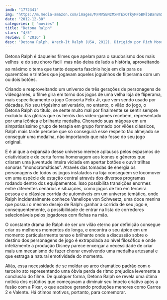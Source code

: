 ```yaml
---
imdb: "1772341"
img: "https://m.media-amazon.com/images/M/MV5BNzMxNTExOTkyMF5BMl5BanBnXkFtZTcwMzEyNDc0OA@@._V1_SY150_CR0,0,101,150_.jpg"
date: "2012-12-30"
categories: [ "movies" ]
title: "Detona Ralph"
stars: "4/5"
review: [ "2016" ]
desc: "Detona Ralph. Wreck-It Ralph (USA, 2012). Dirigido por Rich Moore. Escrito por Rich Moore, Phil Johnston, Jim Reardon, Phil Johnston, Jennifer Lee, John C. Reilly, Sam J. Levine, Jared Stern. Com John C. Reilly, Sarah Silverman, Jack McBrayer, Jane Lynch, Alan Tudyk, Mindy Kaling, Joe Lo Truglio, Ed O'Neill, Dennis Haysbert."
---
```

Detona Ralph é daqueles filmes que apelam para o saudosismo dos mais velhos  e do seu choro fácil  mas não deixa de lado a história, aproveitando ao máximo o tema que tanto desperta fascínio hoje em dia para os quarentões e trintões que jogavam aqueles joguinhos de fliperama com um ou dois botões.

Criando e reaproveitando um universo de três gerações de personagens de vídeogames, o filme gira em torno dos jogos de uma velha loja de fliperama, mais especificamente o jogo Conserta Felix Jr, que vem sendo usado por décadas. No seu trigésimo aniversário, no entanto, o vilão do jogo, o Detona Ralph do título, se sente muito mal por finalmente se sentir sempre excluído das glórias que os heróis dos video-games recebem, representado por uma icônica e brilhante medalha. Chorando suas mágoas em um simpatissíssimo grupo de terapia em grupo formado por vilões clássicos, Ralph mais tarde percebe que só conseguirá esse respeito tão almejado se conseguir uma medalha, não importando que não fosse do seu jogo original.

E é aí que a expansão desse universo merece aplausos pelos espasmos de criatividade e de certa forma homenagem aos ícones e gêneros que criaram uma juventude inteira viciada em apertar botões e ouvir trilhas sonoras "monocromáticas". Através das tomadas de energia os personagens de todos os jogos instalados na loja conseguem se locomover em uma espécie de estação central através dos diversos programas rodando dentro dos equipamentos. Isso possibilita transições enormes entre diferentes cenários e situações, como jogos de tiro em terceira pessoa e a clássica corrida de automóveis em um universo temático, onde Ralph incidentalmente conhece Vanellope von Schweetz, uma doce menina que possui o mesmo desejo de Ralph: ganhar a corrida de seu jogo e, consequentemente, a possibilidade de entrar na lista de corredores selecionáveis pelos jogadores com fichas na mão.

O constante drama de Ralph de ser um vilão eterno por definição consegue criar os melhores momentos do longa, e encontra o seu ápice em um momento particularmente tenso e brilhante onde a discussão sobre o destino dos personagens de jogo é extrapolada ao nível filosófico e onde infelizmente a produção Disney parece enxergar a necessidade de criar mais um mecanismo de fazer chorar envolvendo uma medalha artesanal e que estraga a natural emotividade do momento.

Aliás, essa necessidade de se moldar ao arco dramático padrão com o terceiro ato representando uma óbvia perda de ritmo prejudica levemente a conclusão do filme. De qualquer forma, Detona Ralph se revela uma ótima notícia dos estúdios que começavam a diminuir seu ímpeto criativo após a fusão com a Pixar, o que acabou gerando produções menores como Carros 2 e Valente. Há ótimos motivos, portanto, para comemorar.

